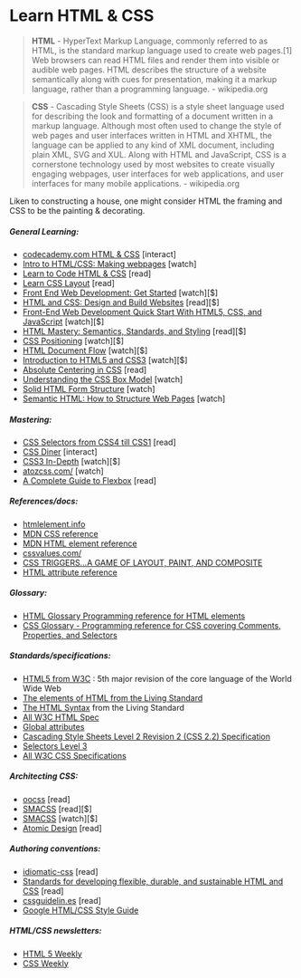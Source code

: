 # Learn HTML & CSS

> **HTML** - HyperText Markup Language, commonly referred to as HTML, is the standard markup language used to create web pages.[1] Web browsers can read HTML files and render them into visible or audible web pages. HTML describes the structure of a website semantically along with cues for presentation, making it a markup language, rather than a programming language. - wikipedia.org

> **CSS** - Cascading Style Sheets (CSS) is a style sheet language used for describing the look and formatting of a document written in a markup language. Although most often used to change the style of web pages and user interfaces written in HTML and XHTML, the language can be applied to any kind of XML document, including plain XML, SVG and XUL. Along with HTML and JavaScript, CSS is a cornerstone technology used by most websites to create visually engaging webpages, user interfaces for web applications, and user interfaces for many mobile applications. - wikipedia.org

Liken to constructing a house, one might consider HTML the framing and CSS to be the painting & decorating.

##### General Learning:

* [codecademy.com HTML & CSS](https://www.codecademy.com/tracks/web) [interact]
* [Intro to HTML/CSS: Making webpages](https://www.khanacademy.org/computing/computer-programming/html-css) [watch]
* [Learn to Code HTML & CSS](http://learn.shayhowe.com/html-css/) [read]
* [Learn CSS Layout](http://learnlayout.com/) [read]
* [Front End Web Development: Get Started](http://www.pluralsight.com/courses/front-end-web-development-get-started) [watch][$]
* [HTML and CSS: Design and Build Websites](http://www.amazon.com/gp/product/1118008189/ref=as_li_tl?ie=UTF8&camp=1789&creative=390957&creativeASIN=1118008189&linkCode=as2&tag=fronenddevejo-20&linkId=V4CUOSZZARJURWZD) [read][$]
* [Front-End Web Development Quick Start With HTML5, CSS, and JavaScript](http://www.pluralsight.com/courses/front-end-web-app-html5-javascript-css) [watch][$]
* [HTML Mastery: Semantics, Standards, and Styling](http://www.amazon.com/gp/product/1590597656/ref=as_li_tl?ie=UTF8&camp=1789&creative=390957&creativeASIN=1590597656&linkCode=as2&tag=fronenddevejo-20&linkId=VFZVICLZO6GUZQI2) [read][$]
* [CSS Positioning](http://www.pluralsight.com/courses/css-positioning-1834) [watch][$]
* [HTML Document Flow](http://www.pluralsight.com/courses/html-document-flow-1837) [watch][$]
* [Introduction to HTML5 and CSS3](https://frontendmasters.com/courses/introduction-html5-css3/) [watch][$]
* [Absolute Centering in CSS](http://codepen.io/shshaw/full/gEiDt) [read]
* [Understanding the CSS Box Model](https://webdesign.tutsplus.com/courses/understanding-the-css-box-model) [watch]
* [Solid HTML Form Structure](https://webdesign.tutsplus.com/courses/solid-html-form-structure) [watch]
* [Semantic HTML: How to Structure Web Pages](https://webdesign.tutsplus.com/courses/semantic-html-how-to-structure-web-pages) [watch]

##### Mastering:

* [CSS Selectors from CSS4 till CSS1](http://css4-selectors.com/selectors/) [read]
* [CSS Diner](http://flukeout.github.io/) [interact]
* [CSS3 In-Depth](https://frontendmasters.com/courses/css3-in-depth/) [watch][$]
* [atozcss.com/](http://www.atozcss.com/) [watch]
* [A Complete Guide to Flexbox](https://css-tricks.com/snippets/css/a-guide-to-flexbox/) [read]

##### References/docs:

* [htmlelement.info](http://htmlelement.info/)
* [MDN CSS reference](https://developer.mozilla.org/en-US/docs/Web/CSS/Reference)
* [MDN HTML element reference](https://developer.mozilla.org/en-US/docs/Web/HTML/Element)
* [cssvalues.com/](http://cssvalues.com/)
* [CSS TRIGGERS...A GAME OF LAYOUT, PAINT, AND COMPOSITE](http://csstriggers.com/)
* [HTML attribute reference](https://developer.mozilla.org/en-US/docs/Web/HTML/Attributes)

##### Glossary:

* [HTML Glossary Programming reference for HTML elements](https://www.codecademy.com/articles/glossary-html)
* [CSS Glossary - Programming reference for CSS covering Comments, Properties, and Selectors](https://www.codecademy.com/articles/glossary-css)

##### Standards/specifications:

* [HTML5 from W3C](http://www.w3.org/TR/html5/) : 5th major revision of the core language of the World Wide Web
* [The elements of HTML from the Living Standard](https://html.spec.whatwg.org/multipage/semantics.html#semantics)
* [The HTML Syntax](https://html.spec.whatwg.org/multipage/syntax.html#syntax) from the Living Standard
* [All W3C HTML Spec](http://www.w3.org/standards/techs/html#w3c_all)
* [Global attributes](https://developer.mozilla.org/en-US/docs/Web/HTML/Global_attributes)
* [Cascading Style Sheets Level 2 Revision 2 (CSS 2.2) Specification](https://drafts.csswg.org/css2/)
* [Selectors Level 3](http://www.w3.org/TR/css3-selectors/)
* [All W3C CSS Specifications](http://www.w3.org/Style/CSS/current-work#roadmap)

##### Architecting CSS:

* [oocss](http://oocss.org/) [read]
* [SMACSS](https://smacss.com/) [read][$]
* [SMACSS](https://frontendmasters.com/courses/smacss/) [watch][$]
* [Atomic Design](http://atomicdesign.bradfrost.com/) [read]

##### Authoring conventions:

* [idiomatic-css](https://github.com/necolas/idiomatic-css) [read]
* [Standards for developing flexible, durable, and sustainable HTML and CSS](http://mdo.github.io/code-guide/) [read]
* [cssguidelin.es](http://cssguidelin.es/) [read]
* [Google HTML/CSS Style Guide](http://google-styleguide.googlecode.com/svn/trunk/htmlcssguide.xml#General_Formatting)

##### HTML/CSS newsletters:

* [HTML 5 Weekly](http://html5weekly.com/)
* [CSS Weekly](http://css-weekly.com/archives/)

















 






